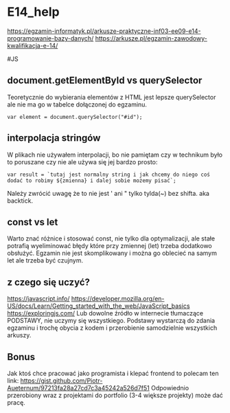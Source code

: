 # E14_help
https://egzamin-informatyk.pl/arkusze-praktyczne-inf03-ee09-e14-programowanie-bazy-danych/
https://arkusze.pl/egzamin-zawodowy-kwalifikacja-e-14/

#JS

## document.getElementById vs querySelector
Teoretycznie do wybierania elementów z HTML jest lepsze querySelector ale nie ma go w tabelce dołączonej do egzaminu.
```
var element = document.querySelector("#id");
```
## interpolacja stringów
W plikach nie używałem interpolacji, bo nie pamiętam czy w technikum było to poruszane czy nie ale używa się jej bardzo prosto:
```
var result = `tutaj jest normalny string i jak chcemy do niego coś dodać to robimy ${zmienna} i dalej sobie możemy pisać`;
```
Należy zwrócić uwagę że to nie jest ' ani " tylko tylda(~) bez shifta. aka backtick.

## const vs let
Warto znać różnice i stosować const, nie tylko dla optymalizacji, ale stałe potrafią wyeliminować błędy które przy zmiennej (let) trzeba dodatkowo obsłużyć.
Egzamin nie jest skomplikowany i można go oblecieć na samym let ale trzeba być czujnym.

## z czego się uczyć?
https://javascript.info/
https://developer.mozilla.org/en-US/docs/Learn/Getting_started_with_the_web/JavaScript_basics
https://exploringjs.com/
Lub dowolne źródło w internecie tłumaczące PODSTAWY, nie uczymy się wszystkiego. Podstawy wystarczą do zdania egzaminu i trochę obycia z kodem i przerobienie samodzielnie wszystkich arkuszy.

## Bonus
Jak ktoś chce pracować jako programista i klepać frontend to polecam ten link:
https://gist.github.com/Piotr-Aueternum/97213fa28a27cd7c3a45242a526d7f51
Odpowiednio przerobiony wraz z projektami do portfolio (3-4 większe projekty) może dać pracę.
